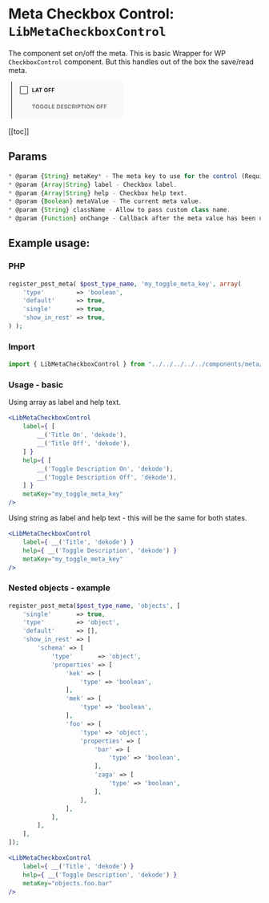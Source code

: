 # Meta Checkbox Control: `LibMetaCheckboxControl`

The component set on/off the meta.
This is basic Wrapper for WP `CheckboxControl` component.
But this handles out of the box the save/read meta.

![With showInnerControls](./screenshots/component.png)

[[toc]]
## Params

```js
* @param {String} metaKey* - The meta key to use for the control (Required).
* @param {Array|String} label - Checkbox label.
* @param {Array|String} help - Checkbox help text.
* @param {Boolean} metaValue - The current meta value.
* @param {String} className - Allow to pass custom class name.
* @param {Function} onChange - Callback after the meta value has been updated.
```

## Example usage:

### PHP

```php
register_post_meta( $post_type_name, 'my_toggle_meta_key', array(
	'type'         => 'boolean',
	'default'      => true,
	'single'       => true,
	'show_in_rest' => true,
) );
```

### Import
```jsx
import { LibMetaCheckboxControl } from "../../../../../components/meta/index.js"; // or where the file is for you.
```

### Usage - basic

Using array as label and help text.
```jsx
<LibMetaCheckboxControl
	label={ [
		__('Title On', 'dekode'),
		__('Title Off', 'dekode'),
	] }
	help={ [
		__('Toggle Description On', 'dekode'),
		__('Toggle Description Off', 'dekode'),
	] }
	metaKey="my_toggle_meta_key"
/>
```

Using string as label and help text - this will be the same for both states.
```jsx
<LibMetaCheckboxControl
	label={ __('Title', 'dekode') }
	help={ __('Toggle Description', 'dekode') }
	metaKey="my_toggle_meta_key"
/>
```

### Nested objects - example

```php
register_post_meta($post_type_name, 'objects', [
	'single'       => true,
	'type'         => 'object',
	'default'      => [],
	'show_in_rest' => [
		'schema' => [
			'type'       => 'object',
			'properties' => [
				'kek' => [
					'type' => 'boolean',
				],
				'mek' => [
					'type' => 'boolean',
				],
				'foo' => [
					'type' => 'object',
					'properties' => [
						'bar' => [
							'type' => 'boolean',
						],
						'zaga' => [
							'type' => 'boolean',
						],
					],
				],
			],
		],
	],
]);
```

```jsx
<LibMetaCheckboxControl
	label={ __('Title', 'dekode') }
	help={ __('Toggle Description', 'dekode') }
	metaKey="objects.foo.bar"
/>
```